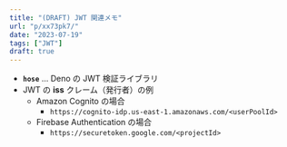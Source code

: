 ```yaml
---
title: "(DRAFT) JWT 関連メモ"
url: "p/xx73pk7/"
date: "2023-07-19"
tags: ["JWT"]
draft: true
---
```


- __`hose`__ ... Deno の JWT 検証ライブラリ
- JWT の __iss__ クレーム（発行者）の例
  - Amazon Cognito の場合
    - `https://cognito-idp.us-east-1.amazonaws.com/<userPoolId>`
  - Firebase Authentication の場合
    - `https://securetoken.google.com/<projectId>`

